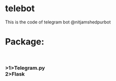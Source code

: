 # telebot
This is the code of telegram bot @nitjamshedpurbot</br>
<h1>Package:<h1> 
 <h3><br>>1>Telegram.py
 <br>2>Flask</h3>
